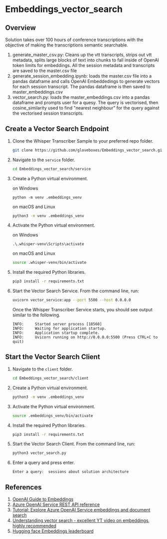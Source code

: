 # Embeddings_vector_search

## Overview

Solution takes over 100 hours of conference transcriptions with the objective of making the transcriptions semantic searchable.

1. generate_master_csv.py: Cleans up the vtt transcripts, strips out vtt metadata, splits large blocks of text into chunks to fall inside of OpenAI token limits for embeddings.
All the session metadata and transcripts are saved to the master.csv file
1. generate_session_embedding.ipynb: loads the master.csv file into a pandas dataframe and calls OpenAI Embeddedings to generate vectors for each session transcript.
The pandas dataframe is then saved to master_embeddings.csv
1. vector_search.py: loads the master_embeddings.csv into a pandas dataframe and prompts user for a quesy. The query is vectorised, then cosine_similarity used to find "nearest neighbour" for the query against the vectorised session transcripts.

## Create a Vector Search Endpoint

1. Clone the Whisper Transcriber Sample to your preferred repo folder.

    ```bash
    git clone https://github.com/gloveboxes/Embeddings_vector_search.git
    ```

2. Navigate to the `service` folder.

    ```bash
    cd Embeddings_vector_search/service
    ```

3. Create a Python virtual environment.

   on Windows

    ```pwsh
    python -m venv .embeddings_venv
    ```

    on macOS and Linux

    ```bash
    python3 -m venv .embeddings_venv
    ```

5. Activate the Python virtual environment.

    on Windows

    ```pwsh
    .\.whisper-venv\Scripts\activate
    ```

    on macOS and Linux

    ```bash
    source .whisper-venv/bin/activate
    ```

5. Install the required Python libraries.

    ```bash
    pip3 install -r requirements.txt
    ```

6.   Start the Vector Search Service. From the command line, run:

        ```bash
        uvicorn vector_service:app --port 5500 --host 0.0.0.0
        ```

        Once the Whisper Transcriber Service starts, you should see output similar to the following.

        ```text
        INFO:     Started server process [18560]
        INFO:     Waiting for application startup.
        INFO:     Application startup complete.
        INFO:     Uvicorn running on http://0.0.0.0:5500 (Press CTRL+C to quit)
        ```

## Start the Vector Search Client

1. Navigate to the `client` folder.

    ```bash
    cd Embeddings_vector_search/client
    ```

1. Create a Python virtual environment.

    ```bash
    python3 -m venv .embeddings_venv
    ```

1. Activate the Python virtual environment.

    ```bash
    source .embeddings_venv/bin/activate
    ```

1. Install the required Python libraries.

    ```bash
    pip3 install -r requirements.txt
    ```

1. Start the Vector Search Client. From the command line, run:

    ```bash
    python3 vector_search.py
    ```

1. Enter a query and press enter.

    ```text
    Enter a query:  sessions about solution architecture
    ```


## References

1. [OpenAI Guide to Embeddings](https://platform.openai.com/docs/guides/embeddings)
1. [Azure OpenAI Service REST API reference](https://learn.microsoft.com/azure/ai-services/openai/reference)
1. [Tutorial: Explore Azure OpenAI Service embeddings and document search](https://learn.microsoft.com/azure/ai-services/openai/tutorials/embeddings?tabs=command-line)
1. [Understanding vector search - excellent YT video on embeddings, highly recommended](https://www.youtube.com/watch?v=xzHhZh7F25I)
1. [Hugging face Embeddings leaderboard](https://huggingface.co/blog/mteb)
